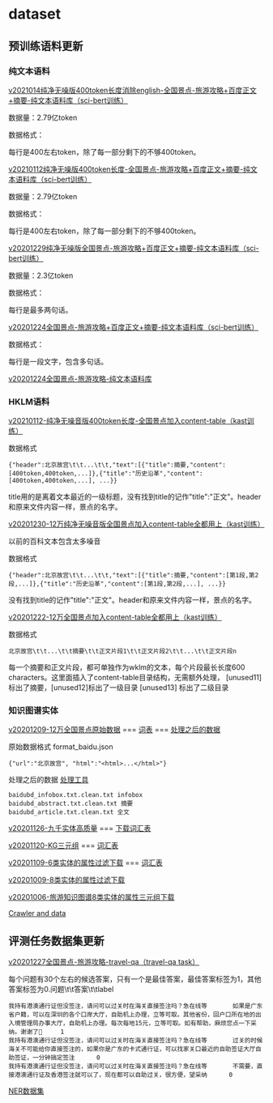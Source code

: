 # dataset

## 预训练语料更新

### 纯文本语料
[v2021014纯净无噪版400token长度消除english-全国景点-旅游攻略+百度正文+摘要-纯文本语料库（sci-bert训练）](https://cloud.tsinghua.edu.cn/f/38fe0a8ed7b645918ccf/?dl=1)

数据量：2.79亿token

数据格式：

每行是400左右token，除了每一部分剩下的不够400token。

[v20210112纯净无噪版400token长度-全国景点-旅游攻略+百度正文+摘要-纯文本语料库（sci-bert训练）](https://cloud.tsinghua.edu.cn/f/86b275355bad44e9a32d/?dl=1)

数据量：2.79亿token

数据格式：

每行是400左右token，除了每一部分剩下的不够400token。

[v20201229纯净无噪版全国景点-旅游攻略+百度正文+摘要-纯文本语料库（sci-bert训练）](https://cloud.tsinghua.edu.cn/f/0371b3ddc9a74afca926/?dl=1)

数据量：2.3亿token

数据格式：

每行是最多两句话。

[v20201224全国景点-旅游攻略+百度正文+摘要-纯文本语料库（sci-bert训练）](https://cloud.tsinghua.edu.cn/f/2afc5d341a1340f1a90b/?dl=1)

数据格式：

每行是一段文字，包含多句话。

[v20201224全国景点-旅游攻略-纯文本语料库](https://cloud.tsinghua.edu.cn/f/2e6382c3bc914b098866/?dl=1)

### HKLM语料
[v20210112-纯净无噪音版400token长度-全国景点加入content-table（kast训练）](https://cloud.tsinghua.edu.cn/f/3d72f657cda345cab8ff/?dl=1)

数据格式
```
{"header":北京故宫\t\t...\t\t,"text":[{"title":摘要,"content":[400token,400token,...]},{"title":"历史沿革","content":[400token,400token,...], ...}}
```
title用的是离着文本最近的一级标题，没有找到title的记作"title":"正文"。header和原来文件内容一样，景点的名字。

[v20201230-12万纯净无噪音版全国景点加入content-table全都用上（kast训练）](https://cloud.tsinghua.edu.cn/f/db040d3d66754f65941b/?dl=1)

以前的百科文本包含太多噪音

数据格式
```
{"header":北京故宫\t\t...\t\t,"text":[{"title":摘要,"content":[第1段,第2段,...]},{"title":"历史沿革","content":[第1段,第2段,...], ...}}
```
没有找到title的记作"title":"正文"。header和原来文件内容一样，景点的名字。

[v20201222-12万全国景点加入content-table全都用上（kast训练）](https://cloud.tsinghua.edu.cn/f/df5bda40b2ef4850b71d/?dl=1)

数据格式
```
北京故宫\t\t...\t\t摘要\t\t正文片段1\t\t正文片段2\t\t...\t\t正文片段n
```
每一个摘要和正文片段，都可单独作为wklm的文本，每个片段最长长度600 characters。这里面插入了content-table目录结构，无需额外处理， [unused11] 标出了摘要，[unused12]标出了一级目录 [unused13] 标出了二级目录

### 知识图谱实体

[v20201209-12万全国景点原始数据](https://cloud.tsinghua.edu.cn/f/ad565e2bca3a42f49973/?dl=1) === [词表](utils/全国景点) === [处理之后的数据](https://cloud.tsinghua.edu.cn/f/9f42433b7bd54c789491/?dl=1)

原始数据格式 format_baidu.json
```
{"url":"北京故宫", "html":"<html>...</html>"}
```
处理之后的数据 [处理工具](https://github.com/iamlockelightning/BaiduProcess)
```
baidubd_infobox.txt.clean.txt infobox
baidubd_abstract.txt.clean.txt 摘要
baidubd_article.txt.clean.txt 全文
```

[v20201126-九千实体高质量](https://cloud.tsinghua.edu.cn/f/7166f3bc2e7043b69359/?dl=1) === [下载词汇表](utils/20201126人工精细版)

[v20201120-KG三元组](https://cloud.tsinghua.edu.cn/f/1792b4937ff74f45a79b/?dl=1) === [词汇表](utils/第二次扩展后图谱实体)

[v20201109-6类实体的属性过滤下载](https://cloud.tsinghua.edu.cn/f/05a07d9f074c4e2fae91/?dl=1) === [词汇表](utils/entities)

[v20201009-8类实体的属性过滤下载](https://cloud.tsinghua.edu.cn/f/6f25b788b3d34d2fb7cf/?dl=1)

[v20201006-旅游知识图谱8类实体的属性三元组下载](https://cloud.tsinghua.edu.cn/f/ebf73ffec08c4994bffc/?dl=1)

[Crawler and data](utils/baike-spider/)


## 评测任务数据集更新
[v20201227全国景点-旅游攻略-travel-qa（travel-qa task）](https://cloud.tsinghua.edu.cn/f/a719ef3b5ac94f8086af/?dl=1)

每个问题有30个左右的候选答案，只有一个是最佳答案，最佳答案标签为1，其他答案标签为0.问题\t\t答案\t\tlabel
```
我持有港澳通行证但没签注，请问可以过关时在海关直接签注吗？急在线等		如果是广东省户籍，可以在深圳的各个口岸大厅，自助机上办理，立等可取。其他省份，回户口所在地的出入境管理局办事大厅，自助机上办理。每次每地15元，立等可取。如有帮助，麻烦您点一下采纳。谢谢了🙏		1
我持有港澳通行证但没签注，请问可以过关时在海关直接签注吗？急在线等		过关的时候海关不可能给你直接签注的，如果你是广东的卡式通行证，可以找家关口最近的自助签证大厅自助签证，一分钟搞定签注		0
我持有港澳通行证但没签注，请问可以过关时在海关直接签注吗？急在线等		不需要，直接港澳通行证及香港签注就可以了，现在都可以自助过关，很方便，望采纳		0
```

[NER数据集](utils/tner)